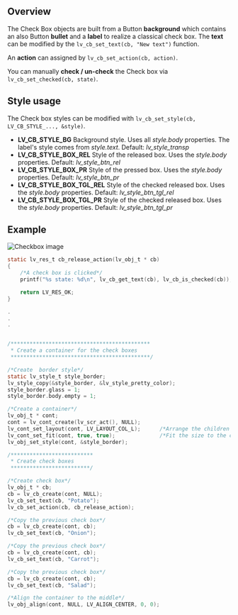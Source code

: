 ## Overview

The Check Box objects are built from a Button **background** which contains an also Button **bullet** and a **label** to realize a classical check box. The **text** can be modified by the `lv_cb_set_text(cb, "New text")` function.

An **action** can assigned by `lv_cb_set_action(cb, action)`.

You can manually **check / un-check** the Check box  via `lv_cb_set_checked(cb, state)`.

## Style usage

The Check box styles can be modified with `lv_cb_set_style(cb, LV_CB_STYLE_..., &style)`.

- **LV_CB_STYLE_BG** Background style. Uses all _style.body_ properties. The label's style comes from  _style.text_. Default: _lv_style_transp_
- **LV_CB_STYLE_BOX_REL** Style of the released box. Uses the _style.body_ properties. Default: _lv_style_btn_rel_
- **LV_CB_STYLE_BOX_PR** Style of the pressed box. Uses the _style.body_ properties. Default: _lv_style_btn_pr_
- **LV_CB_STYLE_BOX_TGL_REL** Style of the checked released box. Uses the _style.body_ properties. Default: _lv_style_btn_tgl_rel_
- **LV_CB_STYLE_BOX_TGL_PR** Style of the checked released box. Uses the _style.body_ properties. Default: _lv_style_btn_tgl_pr_

## Example
![Checkbox image](http://docs.littlevgl.com/img/check-box-lv_cb.png)
```c
static lv_res_t cb_release_action(lv_obj_t * cb)
{
    /*A check box is clicked*/
    printf("%s state: %d\n", lv_cb_get_text(cb), lv_cb_is_checked(cb));

    return LV_RES_OK;
}

.
.
.


/********************************************
 * Create a container for the check boxes
 ********************************************/

/*Create  border style*/
static lv_style_t style_border;
lv_style_copy(&style_border, &lv_style_pretty_color);
style_border.glass = 1;
style_border.body.empty = 1;

/*Create a container*/
lv_obj_t * cont;
cont = lv_cont_create(lv_scr_act(), NULL);
lv_cont_set_layout(cont, LV_LAYOUT_COL_L);      /*Arrange the children in a column*/
lv_cont_set_fit(cont, true, true);              /*Fit the size to the content*/
lv_obj_set_style(cont, &style_border);

/**************************
 * Create check boxes
 *************************/

/*Create check box*/
lv_obj_t * cb;
cb = lv_cb_create(cont, NULL);
lv_cb_set_text(cb, "Potato");
lv_cb_set_action(cb, cb_release_action);

/*Copy the previous check box*/
cb = lv_cb_create(cont, cb);
lv_cb_set_text(cb, "Onion");

/*Copy the previous check box*/
cb = lv_cb_create(cont, cb);
lv_cb_set_text(cb, "Carrot");

/*Copy the previous check box*/
cb = lv_cb_create(cont, cb);
lv_cb_set_text(cb, "Salad");

/*Align the container to the middle*/
lv_obj_align(cont, NULL, LV_ALIGN_CENTER, 0, 0);
```
